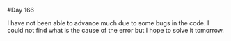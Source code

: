 #Day 166

I have not been able to advance much due to some bugs in the code. I could not find what is the cause of the error but I hope to solve it tomorrow.